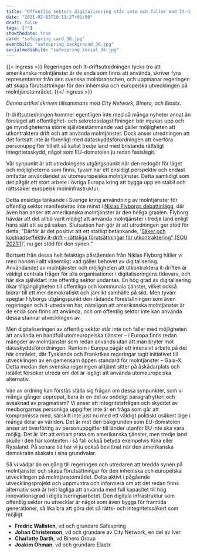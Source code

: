 ```yaml
---
title: "Offentlig sektors digitalisering står inte och faller med It-driftsutredningen"
date: "2021-02-05T10:11:27+01:00"
draft: false
tags: [""]
showthedate: true
card: "safespring_card_36.jpg"
eventbild: "safespring_background_36.jpg"
socialmediabild: "safespring_social_36.jpg"
---
```


{{< ingress >}}
Regeringen och It-driftsutredningen tycks tro att amerikanska molntjänster är de enda som finns att använda, skriver fyra representanter från den svenska molnbranschen, och uppmanar regeringen att skapa förutsättningar för den inhemska och europeiska utvecklingen på molntjänstområdet.
{{</ ingress >}}

*Denna artikel skriven tillsammans med City Network, Binero, och Elastx.*

It-driftsutredningen kommer egentligen inte med så många nyheter annat än förslaget att offentlighet- och sekretesslagstiftningen bör mjukas upp och ge myndigheterna större självbestämmande vad gäller möjligheten att utkontraktera drift och att använda molntjänster. Dock anser utredningen att det fortsatt inte är förenligt med dataskyddsförordningen att överföra personuppgifter till ett så kallat tredje land med bristande rättsligt integritetsskydd, något som EU-domstolen ju redan fastslagit.

Vår synpunkt är att utredningens utgångspunkt när den redogör för läget och möjligheterna som finns, tyvärr har ett ensidigt perspektiv och endast omfattar användandet av utomeuropeiska molntjänster. Detta samtidigt som det pågår ett stort arbete i övriga Europa kring att bygga upp en stabil och rättssäker europeisk molninfrastruktur.

Detta ensidiga tänkande i Sverige kring användning av molntjänster för offentlig sektor manifesteras inte minst i [Niklas Flyborgs debattinlägg](https://computersweden.idg.se/2.2683/1.746046/molnutredningen-lagstiftning), där även han anser att amerikanska molntjänster är den heliga graalen. Flyborg hävdar att det alltid varit möjligt att använda molntjänster i tredje land enligt hans sätt att se på saken. Slutsatsen han gör är att utredningen ger stöd för detta; ”Därför är det positivt att ett statligt betänkande, ’[Säker och kostnadseffektiv it-drift – rättsliga förutsättningar för utkontraktering” (SOU 2021:1)](https://www.regeringen.se/rattsliga-dokument/statens-offentliga-utredningar/2021/01/sou-20211/)’, nu ger stöd för den synen.”

Bortsett från dessa helt felaktiga påståenden från Niklas Flyborg håller vi med honom i allt väsentligt vad gäller behovet av digitalisering. Användandet av molntjänster och möjligheten att utkontraktera it-driften är väldigt centrala frågor för alla organisationer i digitaliseringens tidevarv, och här ska självklart inte offentlig sektor undantas. En hög grad av digitalisering ökar tillgängligheten till offentliga och kommunala tjänster, vilket också bidrar till ett mer demokratiskt och jämlikt samhälle på sikt. Men tyvärr speglar Flyborgs utgångspunkt den rådande föreställningen som även regeringen och it-utredaren har, nämligen att amerikanska molntjänster är de enda som finns att använda, och om offentlig sektor inte kan använda dessa stannar utvecklingen av.

Men digitaliseringen av offentlig sektor står inte och faller med möjligheten att använda en handfull utomeuropeiska tjänster – i Europa finns redan mängder av molntjänster som redan används utan att man bryter mot dataskyddsförordningen. Runtom i Europa pågår ett intensivt arbete på det här området, där Tysklands och Frankrikes regeringar tagit initiativet till utvecklingen av en gemensam öppen standard för molntjänster – Gaia-X. Detta medan den svenska regeringen alltjämt sitter på åskådarplats och istället försöker utreda om det är lagligt att använda utomeuropeiska alternativ.

Vän av ordning kan förstås ställa sig frågan om dessa synpunkter, som vi många gånger upprepat, bara är en del av onödigt paragrafrytteri och avsaknad av pragmatism? Vi anser att integritetsfrågan och skyddet av medborgarnas personliga uppgifter inte är en fråga som går att kompromissa med, särskilt inte just nu med ett väldigt politiskt osäkert läge i många delar av världen. Det är mot den bakgrunden som EU-domstolen anser att överföring av personuppgifter till länder utanför EU inte ska vara möjlig. Det är lätt att enbart prata om amerikanska tjänster, men tredje land skulle i den här kontexten i så fall också betyda exempelvis Kina eller Ryssland. På senare tid har vi ju också bevittnat när den amerikanska demokratin skakats i sina grundvalar.

Så vi vädjar än en gång till regeringen och utredaren att bredda synen på molntjänster och skapa förutsättningar för den inhemska och europeiska utvecklingen på molntjänstområdet. Delta aktivt i pågående utvecklingsprojekt och uppmuntra och informera om att det redan finns alternativ som är helt lagliga att använda med full kapacitet till hög innovationsgrad i digitaliseringsarbetet. Den digitala infrastruktur som offentlig sektor nu utvecklar är något som även byggs för framtida generationer, så lika bra att göra det så rätts- och integritetssäkert som möjligt.

- **Fredric Wallsten**, vd och grundare Safespring
- **Johan Christenson**, vd och grundare av City Network, en del av Iver
- **Charlotte Darth**, vd Binero Group
- **Joakim Öhman**, vd och grundare Elastx
